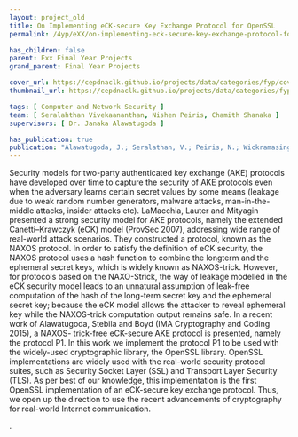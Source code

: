 ```yaml
---
layout: project_old
title: On Implementing eCK-secure Key Exchange Protocol for OpenSSL
permalink: /4yp/eXX/on-implementing-eck-secure-key-exchange-protocol-for-openssl

has_children: false
parent: Exx Final Year Projects
grand_parent: Final Year Projects

cover_url: https://cepdnaclk.github.io/projects/data/categories/fyp/cover_page.jpg
thumbnail_url: https://cepdnaclk.github.io/projects/data/categories/fyp/thumbnail.jpg

tags: [	Computer and Network Security ]
team: [ Seralahthan Vivekaananthan, Nishen Peiris, Chamith Shanaka ]
supervisors: [ Dr. Janaka Alawatugoda ]

has_publication: true
publication: "Alawatugoda, J.; Seralathan, V.; Peiris, N.; Wickramasinghe, C. and Chuah, C.W. Implementation of an eCK-secure Key Exchange Protocol for OpenSSL. In International Journal on Advanced Science, Engineering and Information Technology, Volume 8, Issue 5, pages 2205-2210, INSIGHT – Indonesian Society for Knowledge and Human Development, 2018. Funding: H082"
---
```


Security models for two-party authenticated key exchange (AKE) protocols have developed over time to capture the security of AKE protocols even when the adversary learns certain secret values by some means (leakage due to weak random number generators, malware attacks, man-in-the-middle attacks, insider attacks etc). LaMacchia, Lauter and Mityagin presented a strong security model for AKE protocols, namely the extended Canetti–Krawczyk (eCK) model  (ProvSec 2007), addressing wide range of real-world attack scenarios. They constructed a protocol, known as the NAXOS protocol. In order to satisfy the definition of eCK security, the NAXOS protocol uses a hash function to combine the longterm and the ephemeral secret keys, which is widely known as NAXOS-trick. However, for protocols based on the NAXO-Strick, the way of leakage modelled in the eCK security model leads to an unnatural assumption of leak-free computation of the hash of the long-term secret key and the ephemeral secret key; because the eCK model allows the attacker to reveal ephemeral key while the NAXOS-trick computation output remains safe. In a recent work of Alawatugoda, Stebila and Boyd (IMA Cryptography and Coding 2015), a NAXOS- trick-free eCK-secure AKE protocol is presented, namely the protocol P1. In this work we implement the protocol P1 to be used with the widely-used cryptographic library, the OpenSSL library. OpenSSL implementations are widely used with the real-world security protocol suites, such as Security Socket Layer (SSL) and Transport Layer Security (TLS). As per best of our knowledge, this implementation is the first OpenSSL implementation of an eCK-secure key exchange protocol. Thus, we open up the direction to use the recent advancements of cryptography for real-world Internet communication.






.
